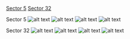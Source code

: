 [Sector 5](#sector5)
[Sector 32](#sector32)

<a name = "sector5"></a>
Sector 5
![alt text](/images/HAT-P-64_Sector_5/HAT-P-64_Sector_5_a_TimeSeries.png)
![alt text](/images/HAT-P-64_Sector_5/HAT-P-64_Sector_5_b_FoldedLightCurve.png)
![alt text](/images/HAT-P-64_Sector_5/HAT-P-64_Sector_5_b_IndividualTransitsWithFit.png)
![alt text](/images/HAT-P-64_Sector_5/HAT-P-64_Sector_5_c_TimingResiduals.png)

<a name = "sector32"></a>
Sector 32
![alt text](/images/HAT-P-64_Sector_32/HAT-P-64_Sector_32_a_TimeSeries.png)
![alt text](/images/HAT-P-64_Sector_32/HAT-P-64_Sector_32_b_FoldedLightCurve.png)
![alt text](/images/HAT-P-64_Sector_32/HAT-P-64_Sector_32_b_IndividualTransitsWithFit.png)
![alt text](/images/HAT-P-64_Sector_32/HAT-P-64_Sector_32_c_TimingResiduals.png)

